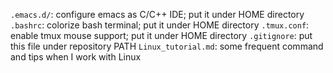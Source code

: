 
`.emacs.d/`: configure emacs as C/C++ IDE; put it under HOME directory
`.bashrc`: colorize bash terminal; put it under HOME directory
`.tmux.conf`: enable tmux mouse support; put it under HOME directory
`.gitignore`: put this file under repository PATH
`Linux_tutorial.md`: some frequent command and tips when I work with Linux

